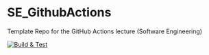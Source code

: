 # SE_GithubActions
Template Repo for the GitHub Actions lecture (Software Engineering)


[![Build & Test](https://github.com/TagniPtto/SoftwareEngineeringDemo/actions/workflows/build-and-test.yaml/badge.svg)](https://github.com/TagniPtto/SoftwareEngineeringDemo/actions/workflows/build-and-test.yaml)